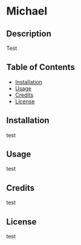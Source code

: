 # Michael

## Description
Test

## Table of Contents
* [Installation](#installation)
* [Usage](#usage)
* [Credits](#credits)
* [License](#license)

## Installation
test

## Usage
test

## Credits
test

## License
test